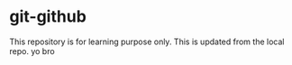 # git-github
This repository is for learning purpose only.
This is updated from the local repo.
yo bro